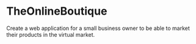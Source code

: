 # TheOnlineBoutique
Create a web application for a small business owner to be able to market their products in the virtual market.
